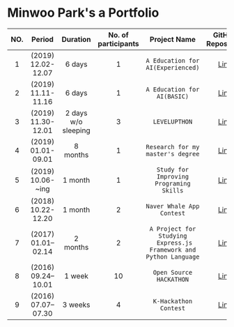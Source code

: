 # Minwoo Park's a Portfolio

<!-- <style>
table {
    width:100%;
}
</style> -->

|NO.|Period|Duration|No. of <br> participants|Project Name|GitHub <br> Repository|
|:--:|:-:|:-:|:-:|:-:|:-:|
|1| (2019) 12.02-12.07 | 6 days |1| `A Education for AI(Experienced)` | [Link][7] |
|2| (2019) 11.11-11.16 | 6 days |1| `A Education for AI(BASIC)` | [Link][8] |
|3| (2019) 11.30-12.01 | 2 days <br> w/o sleeping |3| `LEVELUPTHON` | [Link][2] |
|4| (2019) 01.01-09.01 | 8 months |1| `Research for my master's degree` | [Link][1] |
|5| (2019) 10.06- ~ing | 1 month |1| `Study for Improving Programing Skills` | [Link][7] |
|6| (2018) 10.22-12.20 | 1 month |2| `Naver Whale App Contest` | [Link][3] |
|7| (2017) 01.01–02.14 | 2 months |2| `A Project for Studying` <br> ` Express.js Framework and Python Language` | [Link][6] |
|8| (2016) 09.24–10.01 | 1 week |10| `Open Source HACKATHON` | [Link][4] |
|9| (2016) 07.07–07.30 | 3 weeks |4| `K-Hackathon Contest` | [Link][5] |

[1]: https://github.com/pmw9027/A-Framework-For-Evaluating-Performance-of-Algorithms-Extracting-the-Main-Content-from-a-Web-Page
[2]: https://github.com/pmw9027/LEVUPTHON_Team18.git
[3]: https://github.com/pmw9027/StepTracer
[4]: https://github.com/pmw9027/Say
[5]: https://github.com/pmw9027/HACKERTON4
[6]: https://github.com/pmw9027/psck_server.git
[7]: https://github.com/pmw9027/AI-High_Level
[8]: https://github.com/pmw9027/Education-of-AI-Basic
[9]: https://github.com/pmw9027/CODING_TEST.git


